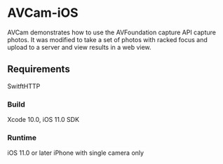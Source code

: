 # AVCam-iOS

AVCam demonstrates how to use the AVFoundation capture API capture photos.
It was modified to take a set of photos with racked focus and upload to a server and view results in a web view.

## Requirements

SwitftHTTP

### Build

Xcode 10.0, iOS 11.0 SDK

### Runtime

iOS 11.0 or later
iPhone with single camera only
